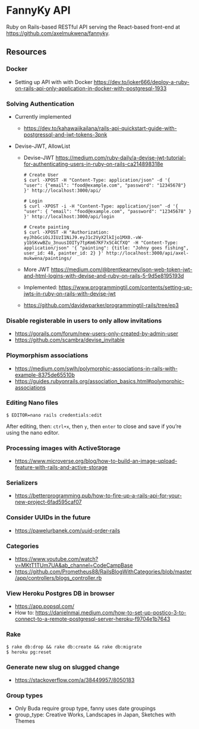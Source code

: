# FannyKy API

Ruby on Rails-based RESTful API serving the React-based front-end at https://github.com/axelmukwena/fannyky.

## Resources
### Docker
- Setting up API with with Docker https://dev.to/joker666/deploy-a-ruby-on-rails-api-only-application-in-docker-with-postgresql-1933

### Solving Authentication

- Currently implemented
  - https://dev.to/kahawaiikailana/rails-api-quickstart-guide-with-postgressql-and-jwt-tokens-3pnk
 

- Devise-JWT, AllowList
  - Devise-JWT https://medium.com/ruby-daily/a-devise-jwt-tutorial-for-authenticating-users-in-ruby-on-rails-ca214898318e

        # Create User    
        $ curl -XPOST -H "Content-Type: application/json" -d '{  "user": {"email": "food@example.com", "password": "12345678"}  }' http://localhost:3000/api/
        
        # Login
        $ curl -XPOST -i -H "Content-Type: application/json" -d '{ "user": { "email": "food@example.com", "password": "12345678" } }' http://localhost:3000/api/login
  
        # Create painting
        $ curl -XPOST -H "Authorization: eyJhbGciOiJIUzI1NiJ9.eyJ1c2VyX2lkIjo1MX0.-vW-y1bSKvwBZu_3nuusIOITy7tpKm67KF7x5C4CfXQ" -H "Content-Type: application/json" '{ "painting": {title: "Johny goes fishing", user_id: 48, painter_id: 2} }' http://localhost:3000/api/axel-mukwena/paintings/
  
  - More JWT https://medium.com/@brentkearney/json-web-token-jwt-and-html-logins-with-devise-and-ruby-on-rails-5-9d5e8195193d
  - Implemented: https://www.programmingtil.com/contents/setting-up-jwts-in-ruby-on-rails-with-devise-jwt
  - https://github.com/davidwparker/programmingtil-rails/tree/ep3

### Disable registerable in users to only allow invitations
- https://gorails.com/forum/new-users-only-created-by-admin-user
- https://github.com/scambra/devise_invitable

### Ploymorphism associations
- https://medium.com/swlh/polymorphic-associations-in-rails-with-example-8375de65510b
- https://guides.rubyonrails.org/association_basics.html#polymorphic-associations

### Editing Nano files

    $ EDITOR=nano rails credentials:edit

 After editing, then:
 `ctrl+x`, then `y`, then `enter` to close and save if you’re using the nano editor.

### Processing images with ActiveStorage
 - https://www.microverse.org/blog/how-to-build-an-image-upload-feature-with-rails-and-active-storage

### Serializers
 - https://betterprogramming.pub/how-to-fire-up-a-rails-api-for-your-new-project-6fad595caf07

### Consider UUIDs in the future
- https://pawelurbanek.com/uuid-order-rails

### Categories
- https://www.youtube.com/watch?v=MKtT1TUm7UA&ab_channel=CodeCampBase
- https://github.com/Prometheus88/RailsBlogWithCategories/blob/master/app/controllers/blogs_controller.rb

### View Heroku Postgres DB in browser
- https://app.popsql.com/
- How to: https://danielnmai.medium.com/how-to-set-up-postico-3-to-connect-to-a-remote-postgresql-server-heroku-f9704e1b7643

### Rake
      
    $ rake db:drop && rake db:create && rake db:migrate
    $ heroku pg:reset

### Generate new slug on slugged change
- https://stackoverflow.com/a/38449957/8050183

### Group types
- Only Buda require group type, fanny uses date groupings
- group_type: Creative Works, Landscapes in Japan, Sketches with Themes